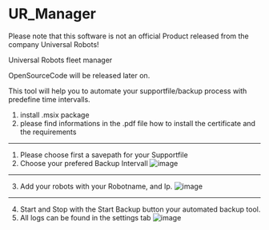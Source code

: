 # UR_Manager
Please note that this software is not an official Product released from the company Universal Robots!

Universal Robots fleet manager

OpenSourceCode will be released later on. 

This tool will help you to automate your supportfile/backup process with predefine time intervalls. 

1. install .msix package
2. please find informations in the .pdf file how to install the certificate and the requirements
-------------------------------------------------------------------------------------------------
1. Please choose first a savepath for your Supportfile
2. Choose your prefered Backup Intervall
![image](https://github.com/2onk/UR_Manager/assets/122785824/f1c40542-14be-42df-b137-4121c85a8e1b)

-------------------------------------------------------------------------------------------------
3. Add your robots with your Robotname, and Ip.
![image](https://github.com/2onk/UR_Manager/assets/122785824/cfe215e4-5490-4447-9901-19bf60aa555d)

-------------------------------------------------------------------------------------------------
4. Start and Stop with the Start Backup button your automated backup tool.
5. All logs can be found in the settings tab
![image](https://github.com/2onk/UR_Manager/assets/122785824/3737c0f3-0f6a-4a75-9814-2219921a75a8)
